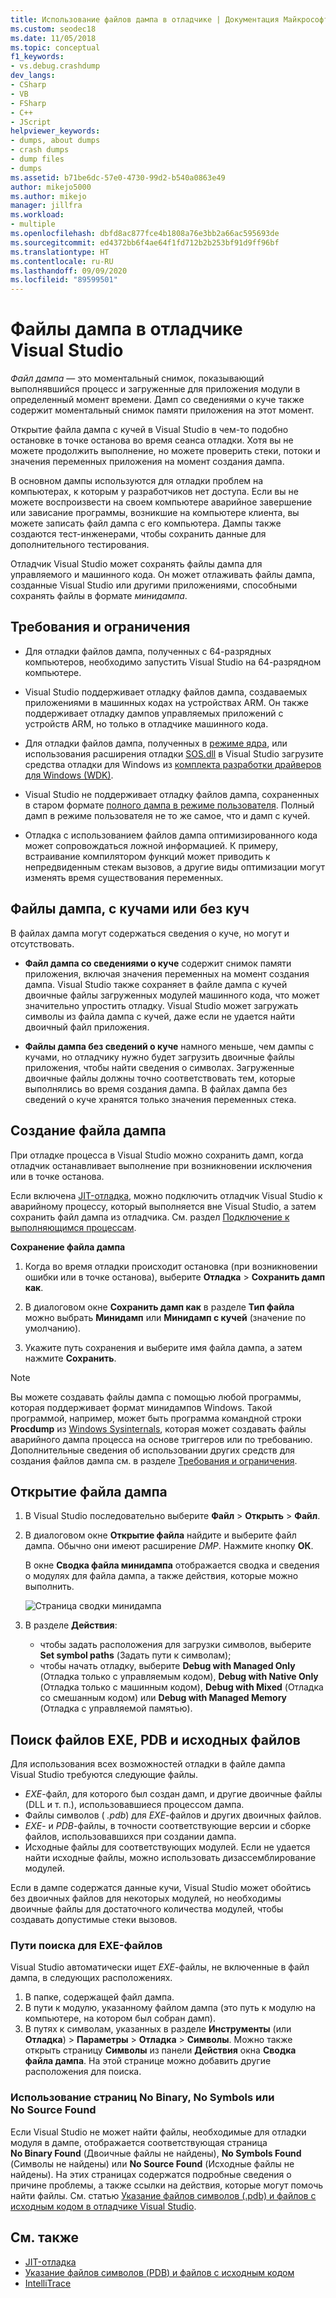 ```yaml
---
title: Использование файлов дампа в отладчике | Документация Майкрософт
ms.custom: seodec18
ms.date: 11/05/2018
ms.topic: conceptual
f1_keywords:
- vs.debug.crashdump
dev_langs:
- CSharp
- VB
- FSharp
- C++
- JScript
helpviewer_keywords:
- dumps, about dumps
- crash dumps
- dump files
- dumps
ms.assetid: b71be6dc-57e0-4730-99d2-b540a0863e49
author: mikejo5000
ms.author: mikejo
manager: jillfra
ms.workload:
- multiple
ms.openlocfilehash: dbfd8ac877fce4b1808a76e3bb2a66ac595693de
ms.sourcegitcommit: ed4372bb6f4ae64f1fd712b2b253bf91d9ff96bf
ms.translationtype: HT
ms.contentlocale: ru-RU
ms.lasthandoff: 09/09/2020
ms.locfileid: "89599501"
---
```

# <a name="dump-files-in-the-visual-studio-debugger"></a>Файлы дампа в отладчике Visual Studio

<a name="BKMK_What_is_a_dump_file_"></a> *Файл дампа* — это моментальный снимок, показывающий выполнявшийся процесс и загруженные для приложения модули в определенный момент времени. Дамп со сведениями о куче также содержит моментальный снимок памяти приложения на этот момент.

Открытие файла дампа с кучей в Visual Studio в чем-то подобно остановке в точке останова во время сеанса отладки. Хотя вы не можете продолжить выполнение, но можете проверить стеки, потоки и значения переменных приложения на момент создания дампа.

В основном дампы используются для отладки проблем на компьютерах, к которым у разработчиков нет доступа. Если вы не можете воспроизвести на своем компьютере аварийное завершение или зависание программы, возникшие на компьютере клиента, вы можете записать файл дампа с его компьютера. Дампы также создаются тест-инженерами, чтобы сохранить данные для дополнительного тестирования.

Отладчик Visual Studio может сохранять файлы дампа для управляемого и машинного кода. Он может отлаживать файлы дампа, созданные Visual Studio или другими приложениями, способными сохранять файлы в формате *минидампа*.

## <a name="requirements-and-limitations"></a><a name="BKMK_Requirements_and_limitations"></a> Требования и ограничения

- Для отладки файлов дампа, полученных с 64-разрядных компьютеров, необходимо запустить Visual Studio на 64-разрядном компьютере.

- Visual Studio поддерживает отладку файлов дампа, создаваемых приложениями в машинных кодах на устройствах ARM. Он также поддерживает отладку дампов управляемых приложений с устройств ARM, но только в отладчике машинного кода.

- Для отладки файлов дампа, полученных в [режиме ядра](/windows-hardware/drivers/debugger/kernel-mode-dump-files), или использования расширения отладки [SOS.dll](/dotnet/framework/tools/sos-dll-sos-debugging-extension) в Visual Studio загрузите средства отладки для Windows из [комплекта разработки драйверов для Windows (WDK)](/windows-hardware/drivers/download-the-wdk).

- Visual Studio не поддерживает отладку файлов дампа, сохраненных в старом формате [полного дампа в режиме пользователя](/windows/desktop/wer/collecting-user-mode-dumps). Полный дамп в режиме пользователя не то же самое, что и дамп с кучей.

- Отладка с использованием файлов дампа оптимизированного кода может сопровождаться ложной информацией. К примеру, встраивание компилятором функций может приводить к непредвиденным стекам вызовов, а другие виды оптимизации могут изменять время существования переменных.

## <a name="dump-files-with-or-without-heaps"></a><a name="BKMK_Dump_files__with_or_without_heaps"></a> Файлы дампа, с кучами или без куч

В файлах дампа могут содержаться сведения о куче, но могут и отсутствовать.

- **Файл дампа со сведениями о куче** содержит снимок памяти приложения, включая значения переменных на момент создания дампа. Visual Studio также сохраняет в файле дампа с кучей двоичные файлы загруженных модулей машинного кода, что может значительно упростить отладку. Visual Studio может загружать символы из файла дампа с кучей, даже если не удается найти двоичный файл приложения.

- **Файлы дампа без сведений о куче** намного меньше, чем дампы с кучами, но отладчику нужно будет загрузить двоичные файлы приложения, чтобы найти сведения о символах. Загруженные двоичные файлы должны точно соответствовать тем, которые выполнялись во время создания дампа. В файлах дампа без сведений о куче хранятся только значения переменных стека.

## <a name="create-a-dump-file"></a><a name="BKMK_Create_a_dump_file"></a> Создание файла дампа

При отладке процесса в Visual Studio можно сохранить дамп, когда отладчик останавливает выполнение при возникновении исключения или в точке останова.

Если включена [JIT-отладка](../debugger/just-in-time-debugging-in-visual-studio.md), можно подключить отладчик Visual Studio к аварийному процессу, который выполняется вне Visual Studio, а затем сохранить файл дампа из отладчика. См. раздел [Подключение к выполняющимся процессам](../debugger/attach-to-running-processes-with-the-visual-studio-debugger.md).

**Сохранение файла дампа**

1. Когда во время отладки происходит остановка (при возникновении ошибки или в точке останова), выберите **Отладка** > **Сохранить дамп как**.

1. В диалоговом окне **Сохранить дамп как** в разделе **Тип файла** можно выбрать **Минидамп** или **Минидамп с кучей** (значение по умолчанию).

1. Укажите путь сохранения и выберите имя файла дампа, а затем нажмите **Сохранить**.

>[!NOTE]
>Вы можете создавать файлы дампа с помощью любой программы, которая поддерживает формат минидампов Windows. Такой программой, например, может быть программа командной строки **Procdump** из [Windows Sysinternals](/sysinternals/), которая может создавать файлы аварийного дампа процесса на основе триггеров или по требованию. Дополнительные сведения об использовании других средств для создания файлов дампа см. в разделе [Требования и ограничения](../debugger/using-dump-files.md#BKMK_Requirements_and_limitations).

## <a name="open-a-dump-file"></a><a name="BKMK_Open_a_dump_file"></a> Открытие файла дампа

1. В Visual Studio последовательно выберите **Файл** > **Открыть** > **Файл**.

1. В диалоговом окне **Открытие файла** найдите и выберите файл дампа. Обычно они имеют расширение *DMP*. Нажмите кнопку **ОК**.

   В окне **Сводка файла минидампа** отображается сводка и сведения о модулях для файла дампа, а также действия, которые можно выполнить.

   ![Страница сводки минидампа](../debugger/media/dbg_dump_summarypage.png "Страница сводки минидампа")

1. В разделе **Действия**:
   - чтобы задать расположения для загрузки символов, выберите **Set symbol paths** (Задать пути к символам);
   - чтобы начать отладку, выберите **Debug with Managed Only** (Отладка только с управляемым кодом), **Debug with Native Only** (Отладка только с машинным кодом), **Debug with Mixed** (Отладка со смешанным кодом) или **Debug with Managed Memory** (Отладка с управляемой памятью).

## <a name="find-exe-pdb-and-source-files"></a><a name="BKMK_Find_binaries__symbol___pdb__files__and_source_files"></a> Поиск файлов EXE, PDB и исходных файлов

Для использования всех возможностей отладки в файле дампа Visual Studio требуются следующие файлы.

- *EXE*-файл, для которого был создан дамп, и другие двоичные файлы (DLL и т. п.), использовавшиеся процессом дампа.
- Файлы символов ( *.pdb*) для *EXE*-файлов и других двоичных файлов.
- *EXE*- и *PDB*-файлы, в точности соответствующие версии и сборке файлов, использовавшихся при создании дампа.
- Исходные файлы для соответствующих модулей. Если не удается найти исходные файлы, можно использовать дизассемблирование модулей.

Если в дампе содержатся данные кучи, Visual Studio может обойтись без двоичных файлов для некоторых модулей, но необходимы двоичные файлы для достаточного количества модулей, чтобы создавать допустимые стеки вызовов.

### <a name="search-paths-for-exe-files"></a>Пути поиска для EXE-файлов

Visual Studio автоматически ищет *EXE*-файлы, не включенные в файл дампа, в следующих расположениях.

1. В папке, содержащей файл дампа.
2. В пути к модулю, указанному файлом дампа (это путь к модулю на компьютере, на котором был собран дамп).
3. В путях к символам, указанных в разделе **Инструменты** (или **Отладка**) > **Параметры** > **Отладка** > **Символы**. Можно также открыть страницу **Символы** из панели **Действия** окна **Сводка файла дампа**. На этой странице можно добавить другие расположения для поиска.

### <a name="use-the-no-binary-no-symbols-or-no-source-found-pages"></a>Использование страниц No Binary, No Symbols или No Source Found

Если Visual Studio не может найти файлы, необходимые для отладки модуля в дампе, отображается соответствующая страница **No Binary Found** (Двоичные файлы не найдены), **No Symbols Found** (Символы не найдены) или **No Source Found** (Исходные файлы не найдены). На этих страницах содержатся подробные сведения о причине проблемы, а также ссылки на действия, которые могут помочь найти файлы. См. статью [Указание файлов символов (.pdb) и файлов с исходным кодом в отладчике Visual Studio](../debugger/specify-symbol-dot-pdb-and-source-files-in-the-visual-studio-debugger.md).

## <a name="see-also"></a>См. также

- [JIT-отладка](../debugger/just-in-time-debugging-in-visual-studio.md)
- [Указание файлов символов (PDB) и файлов с исходным кодом](../debugger/specify-symbol-dot-pdb-and-source-files-in-the-visual-studio-debugger.md)
- [IntelliTrace](../debugger/intellitrace.md)